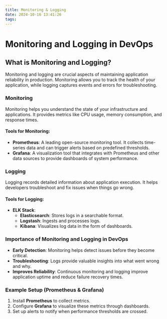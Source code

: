 ```yaml
---
title: Monitoring & Logging
date: 2024-10-16 13:41:26
tags:
---
```


# Monitoring and Logging in DevOps

## What is Monitoring and Logging?
Monitoring and logging are crucial aspects of maintaining application reliability in production. Monitoring allows you to track the health of your application, while logging captures events and errors for troubleshooting.

### Monitoring
Monitoring helps you understand the state of your infrastructure and applications. It provides metrics like CPU usage, memory consumption, and response times.

#### Tools for Monitoring:
- **Prometheus**: A leading open-source monitoring tool. It collects time-series data and can trigger alerts based on predefined thresholds.
- **Grafana**: A visualization tool that integrates with Prometheus and other data sources to provide dashboards of system performance.

### Logging
Logging records detailed information about application execution. It helps developers troubleshoot and fix issues when things go wrong.

#### Tools for Logging:
- **ELK Stack**:
  - **Elasticsearch**: Stores logs in a searchable format.
  - **Logstash**: Ingests and processes logs.
  - **Kibana**: Visualizes log data in the form of dashboards.

### Importance of Monitoring and Logging in DevOps
- **Early Detection**: Monitoring helps detect issues before they become critical.
- **Troubleshooting**: Logs provide valuable insights into what went wrong and why.
- **Improves Reliability**: Continuous monitoring and logging improve application uptime and reduce failure recovery times.

### Example Setup (Prometheus & Grafana)
1. Install **Prometheus** to collect metrics.
2. Configure **Grafana** to visualize these metrics through dashboards.
3. Set up alerts to notify when performance thresholds are crossed.
